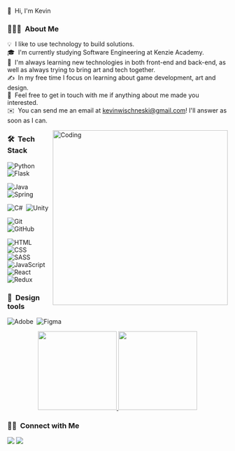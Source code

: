 
👋 &nbsp;Hi, I'm Kevin

### 👨🏻‍💻 &nbsp;About Me

💡 &nbsp;I like to use technology to build solutions.\
🎓 &nbsp;I'm currently studying Software Engineering at Kenzie Academy.\
🌱 &nbsp;I'm always learning new technologies in both front-end and back-end, as well as always trying to bring art and tech together.\
✍️ &nbsp;In my free time I focus on learning about game development, art and design.\
💬 &nbsp;Feel free to get in touch with me if anything about me made you interested.\
✉️ &nbsp;You can send me an email at kevinwischneski@gmail.com! I'll answer as soon as I can.

<img alt="Coding" width="400em" src="https://data.whicdn.com/images/140122644/original.gif" align="right"/>

### 🛠 &nbsp;Tech Stack

![Python](https://img.shields.io/badge/python%20-%2314354C.svg?&style=for-the-badge&logo=python&logoColor=white)&nbsp;
![Flask](https://img.shields.io/badge/flask%20-%23000.svg?&style=for-the-badge&logo=flask&logoColor=white)&nbsp;

![Java](https://img.shields.io/badge/java-%23ED8B00.svg?&style=for-the-badge&logo=java&logoColor=white)&nbsp;
![Spring](https://img.shields.io/badge/spring%20-%236DB33F.svg?&style=for-the-badge&logo=spring&logoColor=white)&nbsp;

![C#](https://img.shields.io/badge/c%23%20-%23239120.svg?&style=for-the-badge&logo=c-sharp&logoColor=white)&nbsp;
![Unity](https://img.shields.io/badge/unity%20-%23000000.svg?&style=for-the-badge&logo=unity&logoColor=white)&nbsp;

![Git](https://img.shields.io/badge/git%20-%23F05033.svg?&style=for-the-badge&logo=git&logoColor=white)&nbsp;
![GitHub](https://img.shields.io/badge/github%20-%23121011.svg?&style=for-the-badge&logo=github&logoColor=white)&nbsp;


![HTML](https://img.shields.io/badge/html5%20-%23E34F26.svg?&style=for-the-badge&logo=html5&logoColor=white)
![CSS](https://img.shields.io/badge/css3%20-%231572B6.svg?&style=for-the-badge&logo=css3&logoColor=white)&nbsp;
![SASS](https://img.shields.io/badge/SASS%20-hotpink.svg?&style=for-the-badge&logo=SASS&logoColor=white)&nbsp;
![JavaScript](https://img.shields.io/badge/javascript%20-%23323330.svg?&style=for-the-badge&logo=javascript&logoColor=%23F7DF1E")&nbsp;
![React](https://img.shields.io/badge/react%20-%2320232a.svg?&style=for-the-badge&logo=react&logoColor=%2361DAFB)&nbsp;
![Redux](https://img.shields.io/badge/redux%20-%23593d88.svg?&style=for-the-badge&logo=redux&logoColor=white)&nbsp;


### 🎨 &nbsp;Design tools

![Adobe](https://img.shields.io/badge/adobe%20-%23FF0000.svg?&style=for-the-badge&logo=adobe&logoColor=white)&nbsp;
![Figma](https://img.shields.io/badge/figma%20-%23F24E1E.svg?&style=for-the-badge&logo=figma&logoColor=white)&nbsp;


<p align="center">
<a href="https://github.com/KevinWis">
  <img height="180em" src="https://github-readme-stats-eight-theta.vercel.app/api?username=KevinWis&show_icons=true&theme=algolia&include_all_commits=true&count_private=true"/>
  <img height="180em" src="https://github-readme-stats-eight-theta.vercel.app/api/top-langs/?username=KevinWis&layout=compact&langs_count=8&theme=algolia"/>
</a>
</p>

### 🤝🏻 &nbsp;Connect with Me

<p align="center">

<a href="https://www.linkedin.com/in/kevin-wischneski/"><img src="https://img.shields.io/badge/-Kevin%20Wischneski-0077B5?&style=for-the-badge&logo=Linkedin&logoColor=white"/></a>
<a href="mailto:kevinwischneski@gmail.com"><img src="https://img.shields.io/badge/-kevinwiscnheski@gmail.com-D14836?&style=for-the-badge&logo=Gmail&logoColor=white"/></a>
</p>
